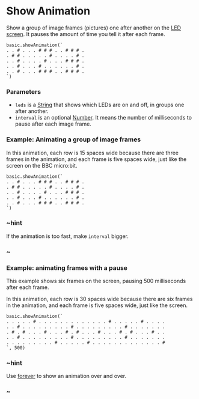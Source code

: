 # Show Animation

Show a group of image frames (pictures) one after another on the [LED screen](/device/screen). It pauses the amount of time you tell it after each frame.

```sig
basic.showAnimation(`
. . # . . . # # # . . # # # .
. # # . . . . . # . . . . # .
. . # . . . . # . . . # # # .
. . # . . . # . . . . . . # .
. . # . . . # # # . . # # # .
`)
```

### Parameters

* `leds` is a [String](/reference/types/string) that shows which LEDs are on and off, in groups one after another.
* `interval` is an optional [Number](/reference/types/number). It means the number of milliseconds to pause after each image frame.

### Example: Animating a group of image frames

In this animation, each row is 15 spaces wide because
there are three frames in the animation, and each frame is
five spaces wide, just like the screen on the BBC micro:bit.

```
basic.showAnimation(`
. . # . . . # # # . . # # # .
. # # . . . . . # . . . . # .
. . # . . . . # . . . # # # .
. . # . . . # . . . . . . # .
. . # . . . # # # . . # # # .
`)
```

### ~hint 

If the animation is too fast, make `interval` bigger.

### ~

### Example: animating frames with a pause

This example shows six frames on the screen, pausing 500 milliseconds after each frame.

In this animation, each row is 30 spaces wide because
there are six frames in the animation, and each frame is
five spaces wide, just like the screen.

```
basic.showAnimation(`
. . . . . # . . . . . . . . . . . . . # . . . . . # . . . .
. . # . . . . . . . . . # . . . . . . . . . # . . . . . . .
. # . # . . . # . . . # . # . . . # . . . # . # . . . # . .
. . # . . . . . . . . . # . . . . . . . . . # . . . . . . .
. . . . . . . . . # . . . . . # . . . . . . . . . . . . . #
`, 500)
```

### ~hint 

Use [forever](/reference/basic/forever) to show an animation over and over.

### ~
